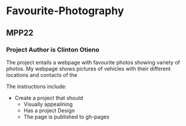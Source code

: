 # Favourite-Photography
## MPP22

### Project Author is Clinton Otieno

The project entails a webpage with favourite photos showing variety of photos.
My webpage shows pictures of vehicles with their different locations and contacts of the 


The instructions include: 
  - Create a project that should 
    - Visually appealining 
    - Has a project Design
    - The page is published to gh-pages
